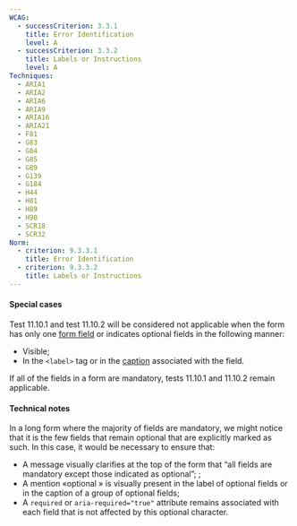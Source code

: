 ```yaml
---
WCAG:
  - successCriterion: 3.3.1
    title: Error Identification
    level: A
  - successCriterion: 3.3.2
    title: Labels or Instructions
    level: A
Techniques:
  - ARIA1
  - ARIA2
  - ARIA6
  - ARIA9
  - ARIA16
  - ARIA21
  - F81
  - G83
  - G84
  - G85
  - G89
  - G139
  - G184
  - H44
  - H81
  - H89
  - H90
  - SCR18
  - SCR32
Norm:
  - criterion: 9.3.3.1
    title: Error Identification
  - criterion: 9.3.3.2
    title: Labels or Instructions
---
```


#### Special cases

Test 11.10.1 and test 11.10.2 will be considered not applicable when the form has only one [form field](#form-input-field) or indicates optional fields in the following manner:

- Visible;
- In the `<label>` tag or in the [caption](#caption) associated with the field.

If all of the fields in a form are mandatory, tests 11.10.1 and 11.10.2 remain applicable.

#### Technical notes

In a long form where the majority of fields are mandatory, we might notice that it is the few fields that remain optional that are explicitly marked as such. In this case, it would be necessary to ensure that:

- A message visually clarifies at the top of the form that “all fields are mandatory except those indicated as optional”; ;
- A mention &laquo;optional&nbsp;&raquo; is visually present in the label of optional fields or in the caption of a group of optional fields;
- A `required` or `aria-required="true"` attribute remains associated with each field that is not affected by this optional character.
